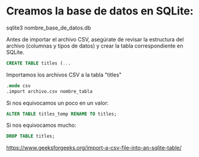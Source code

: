 
# Creamos la base de datos en SQLite:

sqlite3 nombre_base_de_datos.db

Antes de importar el archivo CSV, asegúrate de revisar la estructura del archivo (columnas y tipos de datos) y crear la tabla correspondiente en SQLite.

```sql
CREATE TABLE titles (...
```

Importamos los archivos CSV a la tabla "titles"

```sql
.mode csv
.import archivo.csv nombre_tabla
```

Si nos equivocamos un poco en un valor:

```sql
ALTER TABLE titles_temp RENAME TO titles;
```

Si nos equivocamos mucho:

```sql
DROP TABLE titles;
```

<https://www.geeksforgeeks.org/import-a-csv-file-into-an-sqlite-table/>
